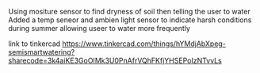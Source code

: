 Using mositure sensor to find dryness of soil then telling the user to water
Added a temp seneor and ambien light sensor to indicate harsh conditions during summer allowing useer to water more frequently




link to tinkercad
https://www.tinkercad.com/things/hYMdjAbXpeg-semismartwatering?sharecode=3k4aiKE3GoOIMk3U0PnAfrVQhFKfjYHSEPoIzNTvvLs

